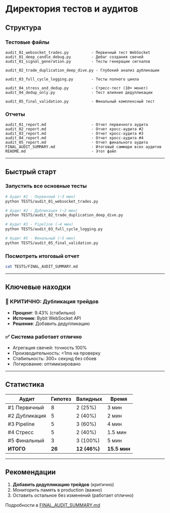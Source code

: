 # Директория тестов и аудитов

## Структура

### Тестовые файлы
```
audit_01_websocket_trades.py          - Первичный тест WebSocket
audit_01_deep_candle_debug.py         - Дебаг создания свечей
audit_01_signal_generation.py         - Тесты генерации сигналов

audit_02_trade_duplication_deep_dive.py - Глубокий анализ дубликации

audit_03_full_cycle_logging.py        - Тесты полного цикла

audit_04_stress_and_dedup.py          - Стресс-тест (10+ монет)
audit_04_dedup_only.py                - Тест влияния дедупликации

audit_05_final_validation.py          - Финальный комплексный тест
```

### Отчеты
```
audit_01_report.md                    - Отчет первичного аудита
audit_02_report.md                    - Отчет кросс-аудита #2
audit_03_report.md                    - Отчет кросс-аудита #3
audit_04_report.md                    - Отчет кросс-аудита #4
audit_05_report.md                    - Отчет финального аудита
FINAL_AUDIT_SUMMARY.md                - Итоговый саммари всех аудитов
README.md                             - Этот файл
```

---

## Быстрый старт

### Запустить все основные тесты
```bash
# Аудит #1 - Первичный (~3 мин)
python TESTS/audit_01_websocket_trades.py

# Аудит #2 - Дубликация (~2 мин)
python TESTS/audit_02_trade_duplication_deep_dive.py

# Аудит #3 - Pipeline (~4 мин)
python TESTS/audit_03_full_cycle_logging.py

# Аудит #5 - Финальный (~5 мин)
python TESTS/audit_05_final_validation.py
```

### Посмотреть итоговый отчет
```bash
cat TESTS/FINAL_AUDIT_SUMMARY.md
```

---

## Ключевые находки

### 🔴 КРИТИЧНО: Дубликация трейдов
- **Процент**: 9.43% (стабильно)
- **Источник**: Bybit WebSocket API
- **Решение**: Добавить дедупликацию

### ✅ Система работает отлично
- Агрегация свечей: точность 100%
- Производительность: <1ms на проверку
- Стабильность: 300+ секунд без сбоев
- Логирование: оптимизировано

---

## Статистика

| Аудит | Гипотез | Валидных | Время |
|-------|---------|----------|-------|
| #1 Первичный | 8 | 2 (25%) | 3 мин |
| #2 Дубликация | 5 | 2 (40%) | 2 мин |
| #3 Pipeline | 5 | 3 (60%) | 4 мин |
| #4 Стресс | 5 | 2 (40%) | 1.5 мин |
| #5 Финальный | 3 | 3 (100%) | 5 мин |
| **ИТОГО** | **26** | **12 (46%)** | **15.5 мин** |

---

## Рекомендации

1. **Добавить дедупликацию трейдов** (критично)
2. Мониторить память в production (важно)
3. Оставить остальное без изменений (работает отлично)

Подробности в [FINAL_AUDIT_SUMMARY.md](FINAL_AUDIT_SUMMARY.md)